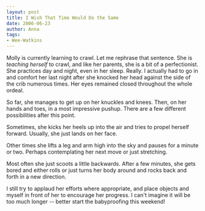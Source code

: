 ```yaml
---
layout: post
title: I Wish That Time Would Do the Same
date: 2006-06-23
author: Anna
tags:
- Wee-Watkins
---
```


Molly is currently learning to crawl. Let me rephrase that sentence. She is <i>teaching herself</i> to crawl, and like her parents, she is a bit of a perfectionist. She practices day and night, even in her sleep. Really. I actually had to go in and comfort her last night after she knocked her head against the side of the crib numerous times. Her eyes remained closed throughout the whole ordeal.

So far, she manages to get up on her knuckles and knees. Then, on her hands and toes, in a most impressive pushup. There are a few different possibilities after this point.

Sometimes, she kicks her heels up into the air and tries to propel herself forward. Usually, she just lands on her face.

Other times she lifts a leg and arm high into the sky and pauses for a minute or two. Perhaps contemplating her next move or just stretching.

Most often she just scoots a little backwards. After a few minutes, she gets bored and either rolls or just turns her body around and rocks back and forth in a new direction.

I still try to applaud her efforts where appropriate, and place objects and myself in front of her to encourage her progress. I can't imagine it will be too much longer -- better start the babyproofing this weekend!
